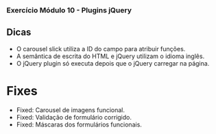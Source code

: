 ### Exercício Módulo 10 - Plugins jQuery

## Dicas

- O carousel slick utiliza a ID do campo para atribuir funções.
- A semântica de escrita do HTML e jQuery utilizam o idioma inglês.
- O jQuery plugin só executa depois que o jQuery carregar na página.


# Fixes

- Fixed: Carousel de imagens funcional.
- Fixed: Validação de formulário corrigido.
- Fixed: Máscaras dos formulários funcionais.
